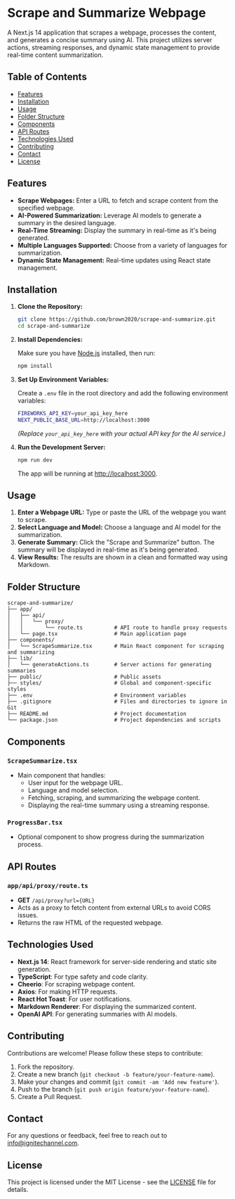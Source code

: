 # Scrape and Summarize Webpage

A Next.js 14 application that scrapes a webpage, processes the content, and generates a concise summary using AI. This project utilizes server actions, streaming responses, and dynamic state management to provide real-time content summarization.

## Table of Contents

- [Features](#features)
- [Installation](#installation)
- [Usage](#usage)
- [Folder Structure](#folder-structure)
- [Components](#components)
- [API Routes](#api-routes)
- [Technologies Used](#technologies-used)
- [Contributing](#contributing)
- [Contact](#contact)
- [License](#license)

## Features

- **Scrape Webpages:** Enter a URL to fetch and scrape content from the specified webpage.
- **AI-Powered Summarization:** Leverage AI models to generate a summary in the desired language.
- **Real-Time Streaming:** Display the summary in real-time as it's being generated.
- **Multiple Languages Supported:** Choose from a variety of languages for summarization.
- **Dynamic State Management:** Real-time updates using React state management.

## Installation

1. **Clone the Repository:**

   ```bash
   git clone https://github.com/brown2020/scrape-and-summarize.git
   cd scrape-and-summarize
   ```

2. **Install Dependencies:**

   Make sure you have [Node.js](https://nodejs.org/) installed, then run:

   ```bash
   npm install
   ```

3. **Set Up Environment Variables:**

   Create a `.env` file in the root directory and add the following environment variables:

   ```bash
   FIREWORKS_API_KEY=your_api_key_here
   NEXT_PUBLIC_BASE_URL=http://localhost:3000
   ```

   _(Replace `your_api_key_here` with your actual API key for the AI service.)_

4. **Run the Development Server:**

   ```bash
   npm run dev
   ```

   The app will be running at [http://localhost:3000](http://localhost:3000).

## Usage

1. **Enter a Webpage URL:** Type or paste the URL of the webpage you want to scrape.
2. **Select Language and Model:** Choose a language and AI model for the summarization.
3. **Generate Summary:** Click the "Scrape and Summarize" button. The summary will be displayed in real-time as it's being generated.
4. **View Results:** The results are shown in a clean and formatted way using Markdown.

## Folder Structure

```
scrape-and-summarize/
├── app/
│   ├── api/
│   │   └── proxy/
│   │       └── route.ts          # API route to handle proxy requests
│   └── page.tsx                  # Main application page
├── components/
│   └── ScrapeSummarize.tsx       # Main React component for scraping and summarizing
├── lib/
│   └── generateActions.ts        # Server actions for generating summaries
├── public/                       # Public assets
├── styles/                       # Global and component-specific styles
├── .env                          # Environment variables
├── .gitignore                    # Files and directories to ignore in Git
├── README.md                     # Project documentation
└── package.json                  # Project dependencies and scripts
```

## Components

### `ScrapeSummarize.tsx`

- Main component that handles:
  - User input for the webpage URL.
  - Language and model selection.
  - Fetching, scraping, and summarizing the webpage content.
  - Displaying the real-time summary using a streaming response.

### `ProgressBar.tsx`

- Optional component to show progress during the summarization process.

## API Routes

### `app/api/proxy/route.ts`

- **GET** `/api/proxy?url={URL}`
- Acts as a proxy to fetch content from external URLs to avoid CORS issues.
- Returns the raw HTML of the requested webpage.

## Technologies Used

- **Next.js 14**: React framework for server-side rendering and static site generation.
- **TypeScript**: For type safety and code clarity.
- **Cheerio**: For scraping webpage content.
- **Axios**: For making HTTP requests.
- **React Hot Toast**: For user notifications.
- **Markdown Renderer**: For displaying the summarized content.
- **OpenAI API**: For generating summaries with AI models.

## Contributing

Contributions are welcome! Please follow these steps to contribute:

1. Fork the repository.
2. Create a new branch (`git checkout -b feature/your-feature-name`).
3. Make your changes and commit (`git commit -am 'Add new feature'`).
4. Push to the branch (`git push origin feature/your-feature-name`).
5. Create a Pull Request.

## Contact

For any questions or feedback, feel free to reach out to [info@ignitechannel.com](mailto:info@ignitechannel.com).

## License

This project is licensed under the MIT License - see the [LICENSE](LICENSE) file for details.
